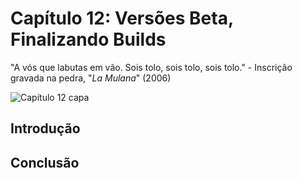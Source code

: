 
# Capítulo 12: Versões Beta, Finalizando Builds
"A vós que labutas em vão. Sois tolo, sois tolo, sois tolo." - Inscrição gravada na pedra, "_La Mulana_" (2006)

![Capítulo 12 capa](../Arquivos/Imagens/capa_12.jpg 'Sorrowful be the heart, Penitent One full of clemency.')

## Introdução

## Conclusão
